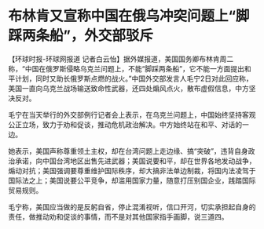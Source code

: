 # 布林肯又宣称中国在俄乌冲突问题上“脚踩两条船”，外交部驳斥

【环球时报-环球网报道
记者白云怡】据外媒报道，美国国务卿布林肯周二称，“中国在俄罗斯侵略乌克兰问题上，不能“脚踩两条船”，它不能一方面提出和平计划，同时又助长俄罗斯点燃的战火。”中国外交部发言人毛宁2日对此回应称，美国一直向乌克兰战场输送致命性武器，还四处煽风点火，散布虚假信息，中方坚决反对。

毛宁在当天举行的外交部例行记者会上表示，在乌克兰问题上，中国始终坚持客观公正立场，致力于劝和促谈，推动危机政治解决。中方始终站在和平、对话的一边。

她表示，美国声称尊重领土主权，却在台湾问题上走边缘、搞“突破”，违背自身政治承诺，向中国台湾地区出售先进武器；美国说要和平，却在世界各地发动战争，煽动对抗；美国强调要尊重维护国际秩序，却大搞非法单边制裁，将国内法凌驾于国际法之上；美国说要公平竞争，却滥用国家力量，随意打压别国企业，践踏国际贸易规则。

毛宁称，美国应当做的是反躬自省，停止混淆视听，信口开河，切实承担起自身的责任，做推动劝和促谈的事情，而不是对其他国家指手画脚，说三道四。

